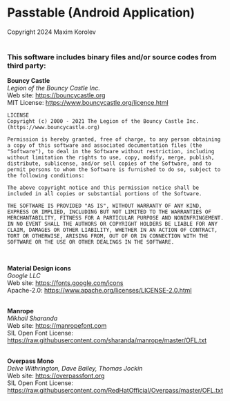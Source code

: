 # Passtable (Android Application)
Copyright 2024 Maxim Korolev
<br /><br />
### This software includes binary files and/or source codes from third party:

**Bouncy Castle** <br />
*Legion of the Bouncy Castle Inc.* <br />
Web site: https://bouncycastle.org <br />
MIT License: https://www.bouncycastle.org/licence.html <br />
```
LICENSE
Copyright (c) 2000 - 2021 The Legion of the Bouncy Castle Inc. (https://www.bouncycastle.org)

Permission is hereby granted, free of charge, to any person obtaining a copy of this software and associated documentation files (the "Software"), to deal in the Software without restriction, including without limitation the rights to use, copy, modify, merge, publish, distribute, sublicense, and/or sell copies of the Software, and to permit persons to whom the Software is furnished to do so, subject to the following conditions:

The above copyright notice and this permission notice shall be included in all copies or substantial portions of the Software.

THE SOFTWARE IS PROVIDED "AS IS", WITHOUT WARRANTY OF ANY KIND, EXPRESS OR IMPLIED, INCLUDING BUT NOT LIMITED TO THE WARRANTIES OF MERCHANTABILITY, FITNESS FOR A PARTICULAR PURPOSE AND NONINFRINGEMENT. IN NO EVENT SHALL THE AUTHORS OR COPYRIGHT HOLDERS BE LIABLE FOR ANY CLAIM, DAMAGES OR OTHER LIABILITY, WHETHER IN AN ACTION OF CONTRACT, TORT OR OTHERWISE, ARISING FROM, OUT OF OR IN CONNECTION WITH THE SOFTWARE OR THE USE OR OTHER DEALINGS IN THE SOFTWARE.
```
<br />

**Material Design icons** <br />
*Google LLC* <br />
Web site: https://fonts.google.com/icons <br />
Apache-2.0: https://www.apache.org/licenses/LICENSE-2.0.html <br />
<br />

**Manrope** <br />
*Mikhail Sharanda* <br />
Web site: https://manropefont.com <br />
SIL Open Font License: https://raw.githubusercontent.com/sharanda/manrope/master/OFL.txt <br />
<br />


**Overpass Mono** <br />
*Delve Withrington, Dave Bailey, Thomas Jockin* <br />
Web site: https://overpassfont.org <br />
SIL Open Font License: https://raw.githubusercontent.com/RedHatOfficial/Overpass/master/OFL.txt <br />
<br />

